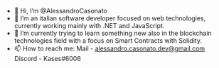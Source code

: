 - 👋 Hi, I’m @AlessandroCasonato
- 👀 I’m an italian software developer focused on web technologies, currently working mainly with .NET and JavaScript.
- 🌱 I’m currently trying to learn something new also in the blockchain technologies field with a focus on Smart Contracts with Solidity.
- 📫 How to reach me: Mail - alessandro.casonato.dev@gmail.com  
                      Discord - Kases#6006

<!---
AlessandroCasonato/AlessandroCasonato is a ✨ special ✨ repository because its `README.md` (this file) appears on your GitHub profile.
You can click the Preview link to take a look at your changes.
--->
